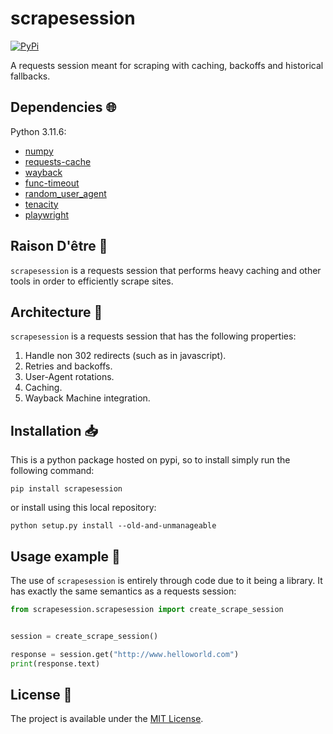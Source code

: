 # scrapesession

<a href="https://pypi.org/project/scrapesession/">
    <img alt="PyPi" src="https://img.shields.io/pypi/v/scrapesession">
</a>

A requests session meant for scraping with caching, backoffs and historical fallbacks.

## Dependencies :globe_with_meridians:

Python 3.11.6:

- [numpy](https://numpy.org/)
- [requests-cache](https://requests-cache.readthedocs.io/en/stable/)
- [wayback](https://github.com/edgi-govdata-archiving/wayback)
- [func-timeout](https://github.com/kata198/func_timeout)
- [random_user_agent](https://github.com/Luqman-Ud-Din/random_user_agent)
- [tenacity](https://github.com/jd/tenacity)
- [playwright](https://playwright.dev/)

## Raison D'être :thought_balloon:

`scrapesession` is a requests session that performs heavy caching and other tools in order to efficiently scrape sites.

## Architecture :triangular_ruler:

`scrapesession` is a requests session that has the following properties:

1. Handle non 302 redirects (such as in javascript).
2. Retries and backoffs.
3. User-Agent rotations.
4. Caching.
5. Wayback Machine integration.

## Installation :inbox_tray:

This is a python package hosted on pypi, so to install simply run the following command:

`pip install scrapesession`

or install using this local repository:

`python setup.py install --old-and-unmanageable`

## Usage example :eyes:

The use of `scrapesession` is entirely through code due to it being a library. It has exactly the same semantics as a requests session:

```python
from scrapesession.scrapesession import create_scrape_session


session = create_scrape_session()

response = session.get("http://www.helloworld.com")
print(response.text)
```

## License :memo:

The project is available under the [MIT License](LICENSE).
